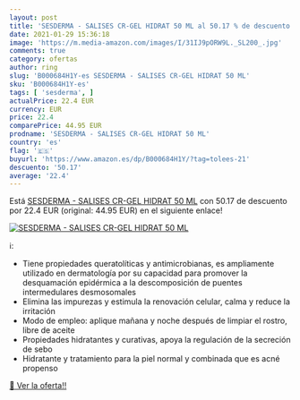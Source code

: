 ```yaml
---
layout: post
title: 'SESDERMA - SALISES CR-GEL HIDRAT 50 ML al 50.17 % de descuento'
date: 2021-01-29 15:36:18
image: 'https://m.media-amazon.com/images/I/31IJ9pORW9L._SL200_.jpg'
comments: true
category: ofertas
author: ring
slug: 'B000684H1Y-es SESDERMA - SALISES CR-GEL HIDRAT 50 ML'
sku: 'B000684H1Y-es'
tags: [ 'sesderma', ]
actualPrice: 22.4 EUR
currency: EUR
price: 22.4
comparePrice: 44.95 EUR
prodname: 'SESDERMA - SALISES CR-GEL HIDRAT 50 ML'
country: 'es'
flag: '🇪🇸'
buyurl: 'https://www.amazon.es/dp/B000684H1Y/?tag=tolees-21'
descuento: '50.17'
average: '22.4'
---
```


Está [SESDERMA - SALISES CR-GEL HIDRAT 50 ML](https://www.amazon.es/dp/B000684H1Y/?tag=tolees-21) con 50.17 de descuento por 22.4 EUR (original: 44.95 EUR) en el siguiente enlace!

[![SESDERMA - SALISES CR-GEL HIDRAT 50 ML](https://m.media-amazon.com/images/I/31IJ9pORW9L._SL200_.jpg)](https://www.amazon.es/dp/B000684H1Y/?tag=tolees-21)

ℹ️:

- Tiene propiedades queratolíticas y antimicrobianas, es ampliamente utilizado en dermatología por su capacidad para promover la desquamación epidérmica a la descomposición de puentes intermedulares desmosomales
- Elimina las impurezas y estimula la renovación celular, calma y reduce la irritación
- Modo de empleo: aplique mañana y noche después de limpiar el rostro, libre de aceite
- Propiedades hidratantes y curativas, apoya la regulación de la secreción de sebo
- Hidratante y tratamiento para la piel normal y combinada que es acné propenso

[🛒 Ver la oferta!!](https://www.amazon.es/dp/B000684H1Y/?tag=tolees-21)
